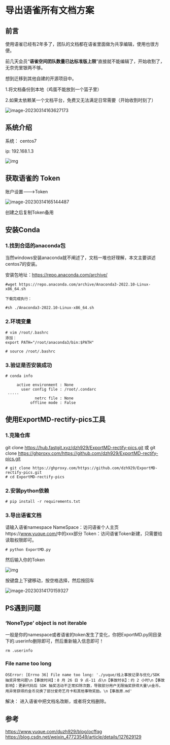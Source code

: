 # 导出语雀所有文档方案

## 前言

使用语雀已经有2年多了，团队的文档都在语雀里面做为共享编辑，使用也很方便。

前几天会员“**语雀空间团队数量已达标准版上限**”直接就不能编辑了，开始收割了，无奈兜里银两不够。

想到迁移到其他自建的开源项目中。

1.将文档备份到本地（鸡蛋不能放到一个篮子里）

2.如果太依赖某一个文档平台，免费又无法满足日常需要（开始收割时刻了）

![image-20230314163627173](https://imgoss.xgss.net/picgo/image-20230314163627173.png?aliyun)

## 系统介绍

系统： centos7

ip: 192.168.1.3

![img](https://imgoss.xgss.net/picgo/v2-a9427508e82102e12cfa2a3db2888762_1440w.jpg?aliyun)

## 获取语雀的 Token

账户设置--->Token

![image-20230314165144487](H:/typora_images/image-20230314165144487.png)

创建之后复制Token备用



## 安装Conda

### 1.找到合适的anaconda包

当然windows安装anaconda就不阐述了，文档一堆也好理解，本文主要讲述centos7的安装。

安装包地址：https://repo.anaconda.com/archive/

```
#wget https://repo.anaconda.com/archive/Anaconda3-2022.10-Linux-x86_64.sh

下载完成执行：

#sh ./Anaconda3-2022.10-Linux-x86_64.sh
```

### 2.环境变量

```
# vim /root/.bashrc
添加：
export PATH="/root/anaconda3/bin:$PATH"

# source /root/.bashrc
```

### 3.验证是否安装成功

```
# conda info

     active environment : None
       user config file : /root/.condarc
 ·····
             netrc file : None
           offline mode : False
```



## 使用ExportMD-rectify-pics工具

### 1.克隆仓库

git clone https://hub.fastgit.xyz/dzh929/ExportMD-rectify-pics.git
或
git clone https://ghproxy.com/https://github.com/dzh929/ExportMD-rectify-pics.git

```
# git clone https://ghproxy.com/https://github.com/dzh929/ExportMD-rectify-pics.git
# cd ExportMD-rectify-pics
```



### 2.安装python依赖

```
# pip install -r requirements.txt
```



### 3.导出语雀文档

请输入语雀namespace
NameSpace：访问语雀个人主页https://www.yuque.com/<xxx>中的xxx部分
Token：访问语雀Token新建，只需要给读取权限即可。

```
# python ExportMD.py
```

然后输入你的Token

![img](https://imgoss.xgss.net/picgo/1649572961087-9242b301-c80c-4ba8-8312-1569ce1c22d1.png?aliyun)

按键盘上下键移动，按空格选择，然后按回车

![image-20230314170159327](https://imgoss.xgss.net/picgo/image-20230314170159327.png?aliyun)



## PS遇到问题

### ‘NoneType’ object is not iterable

一般是你的namespace或者语雀的token发生了变化，你把ExportMD.py同目录下的.userinfo删除即可，然后重新输入信息即可！

```
rm .userinfo
```



### File name too long

```
OSError: [Errno 36] File name too long: './yuque/线上事故记录与优化/SDK 抽奖异常问题\n【事故时间】：8 月 26 日 9 点-11 点\n【事故时长】：约 2 小时\n【事故影响】：更新代码后 SDK 抽奖活动不正常扣除次数，导致部分用户无限抽奖获得大量\n金币，用异常获得的金币兑换了部分爱奇艺月卡和其他事物奖励。\n【事故原.md'
```

解决： 进入语雀中把文档名改断，或者将文档删除。



## 参考

https://www.yuque.com/duzh929/blog/ocffqg
https://blog.csdn.net/weixin_47723549/article/details/127629129

